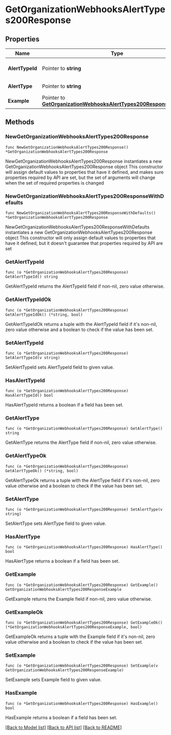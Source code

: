 # GetOrganizationWebhooksAlertTypes200Response

## Properties

Name | Type | Description | Notes
------------ | ------------- | ------------- | -------------
**AlertTypeId** | Pointer to **string** | The type ID of Meraki alert | [optional] 
**AlertType** | Pointer to **string** | The type of Meraki alert | [optional] 
**Example** | Pointer to [**GetOrganizationWebhooksAlertTypes200ResponseExample**](GetOrganizationWebhooksAlertTypes200ResponseExample.md) |  | [optional] 

## Methods

### NewGetOrganizationWebhooksAlertTypes200Response

`func NewGetOrganizationWebhooksAlertTypes200Response() *GetOrganizationWebhooksAlertTypes200Response`

NewGetOrganizationWebhooksAlertTypes200Response instantiates a new GetOrganizationWebhooksAlertTypes200Response object
This constructor will assign default values to properties that have it defined,
and makes sure properties required by API are set, but the set of arguments
will change when the set of required properties is changed

### NewGetOrganizationWebhooksAlertTypes200ResponseWithDefaults

`func NewGetOrganizationWebhooksAlertTypes200ResponseWithDefaults() *GetOrganizationWebhooksAlertTypes200Response`

NewGetOrganizationWebhooksAlertTypes200ResponseWithDefaults instantiates a new GetOrganizationWebhooksAlertTypes200Response object
This constructor will only assign default values to properties that have it defined,
but it doesn't guarantee that properties required by API are set

### GetAlertTypeId

`func (o *GetOrganizationWebhooksAlertTypes200Response) GetAlertTypeId() string`

GetAlertTypeId returns the AlertTypeId field if non-nil, zero value otherwise.

### GetAlertTypeIdOk

`func (o *GetOrganizationWebhooksAlertTypes200Response) GetAlertTypeIdOk() (*string, bool)`

GetAlertTypeIdOk returns a tuple with the AlertTypeId field if it's non-nil, zero value otherwise
and a boolean to check if the value has been set.

### SetAlertTypeId

`func (o *GetOrganizationWebhooksAlertTypes200Response) SetAlertTypeId(v string)`

SetAlertTypeId sets AlertTypeId field to given value.

### HasAlertTypeId

`func (o *GetOrganizationWebhooksAlertTypes200Response) HasAlertTypeId() bool`

HasAlertTypeId returns a boolean if a field has been set.

### GetAlertType

`func (o *GetOrganizationWebhooksAlertTypes200Response) GetAlertType() string`

GetAlertType returns the AlertType field if non-nil, zero value otherwise.

### GetAlertTypeOk

`func (o *GetOrganizationWebhooksAlertTypes200Response) GetAlertTypeOk() (*string, bool)`

GetAlertTypeOk returns a tuple with the AlertType field if it's non-nil, zero value otherwise
and a boolean to check if the value has been set.

### SetAlertType

`func (o *GetOrganizationWebhooksAlertTypes200Response) SetAlertType(v string)`

SetAlertType sets AlertType field to given value.

### HasAlertType

`func (o *GetOrganizationWebhooksAlertTypes200Response) HasAlertType() bool`

HasAlertType returns a boolean if a field has been set.

### GetExample

`func (o *GetOrganizationWebhooksAlertTypes200Response) GetExample() GetOrganizationWebhooksAlertTypes200ResponseExample`

GetExample returns the Example field if non-nil, zero value otherwise.

### GetExampleOk

`func (o *GetOrganizationWebhooksAlertTypes200Response) GetExampleOk() (*GetOrganizationWebhooksAlertTypes200ResponseExample, bool)`

GetExampleOk returns a tuple with the Example field if it's non-nil, zero value otherwise
and a boolean to check if the value has been set.

### SetExample

`func (o *GetOrganizationWebhooksAlertTypes200Response) SetExample(v GetOrganizationWebhooksAlertTypes200ResponseExample)`

SetExample sets Example field to given value.

### HasExample

`func (o *GetOrganizationWebhooksAlertTypes200Response) HasExample() bool`

HasExample returns a boolean if a field has been set.


[[Back to Model list]](../README.md#documentation-for-models) [[Back to API list]](../README.md#documentation-for-api-endpoints) [[Back to README]](../README.md)


